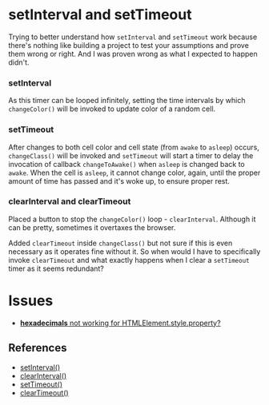 # setInterval and setTimeout

Trying to better understand how `setInterval` and `setTimeout` work because there's nothing like building a project to test your assumptions and prove them wrong or right. And I was proven wrong as what I expected to happen didn't.

### setInterval

As this timer can be looped infinitely, setting the time intervals by which `changeColor()` will be invoked to update color of a random cell.

### setTimeout

After changes to both cell color and cell state (from `awake` to `asleep`) occurs, `changeClass()` will be invoked and `setTimeout` will start a timer to delay the invocation of callback `changeToAwake()` when `asleep` is changed back to `awake`. When the cell is `asleep`, it cannot change color, again, until the proper amount of time has passed and it's woke up, to ensure proper rest.

### clearInterval and clearTimeout

Placed a button to stop the `changeColor()` loop - `clearInterval`. Although it can be pretty, sometimes it overtaxes the browser.

Added `clearTimeout` inside `changeClass()` but not sure if this is even necessary as it operates fine without it. So when would I have to specifically invoke `clearTimeout` and what exactly happens when I clear a `setTimeout` timer as it seems redundant?  

# Issues

- [**hexadecimals** not working for HTMLElement.style.property?](./blob/master/issues/1)

## References
- [setInterval()](https://developer.mozilla.org/en-US/docs/Web/API/WindowOrWorkerGlobalScope/setInterval)
- [clearInterval()](https://developer.mozilla.org/en-US/docs/Web/API/WindowOrWorkerGlobalScope/clearInterval)
- [setTimeout()](https://developer.mozilla.org/en-US/docs/Web/API/WindowOrWorkerGlobalScope/setTimeout)
- [clearTimeout()](https://developer.mozilla.org/en-US/docs/Web/API/WindowOrWorkerGlobalScope/clearTimeout)
